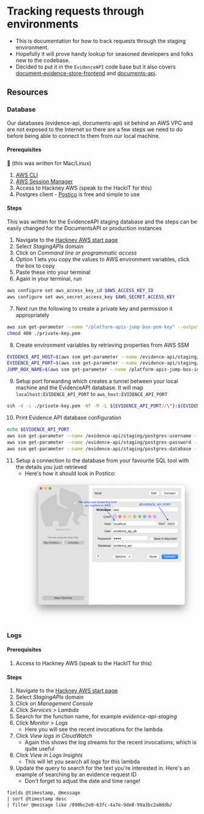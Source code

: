 # Tracking requests through environments

-   This is documentation for how to track requests through the staging environment.
-   Hopefully it will prove handy lookup for seasoned developers and folks new to the codebase.
-   Decided to put it in the `EvidenceAPI` code base but it also covers [document-evidence-store-frontend](https://github.com/LBHackney-IT/document-evidence-store-frontend) and [
   documents-api](https://github.com/LBHackney-IT/documents-api).

## Resources

### Database

Our databases (evidence-api, documents-api) sit behind an AWS VPC and are not exposed to the Internet so there are a few steps we need to do before being able to connect to them from our local machine.

#### Prerequisites

🚨 (this was written for Mac/Linux)

1. [AWS CLI](https://docs.aws.amazon.com/cli/latest/userguide/cli-chap-welcome.html)
2. [AWS Session Manager](https://docs.aws.amazon.com/systems-manager/latest/userguide/session-manager-working-with-install-plugin.html#install-plugin-macos)
3. Access to Hackney AWS (speak to the HackIT for this)
4. Postgres client - [Postico](https://eggerapps.at/postico/) is free and simple to use

#### Steps

This was written for the EvidenceAPI staging database and the steps can be easily changed for the DocumentsAPI or production instances

1. Navigate to the [Hackney AWS start page](https://hackney.awsapps.com/start#/)
2. Select _StagingAPIs_ domain
3. Click on _Command line or programmatic access_
4. Option 1 lets you copy the values to AWS environment variables, click the box to copy
5. Paste these into your terminal
6. Again in your terminal, run
```sh
aws configure set aws_access_key_id $AWS_ACCESS_KEY_ID
aws configure set aws_secret_access_key $AWS_SECRET_ACCESS_KEY
```
7. Next run the following to create a private key and permission it appropriately
```sh
aws ssm get-parameter --name "/platform-apis-jump-box-pem-key" --output text --query Parameter.Value > ./private-key.pem
chmod 400 ./private-key.pem
```
8. Create environment variables by retrieving properties from AWS SSM
```sh
EVIDENCE_API_HOST=$(aws ssm get-parameter --name /evidence-api/staging/postgres-hostname --query Parameter.Value)
EVIDENCE_API_PORT=$(aws ssm get-parameter --name /evidence-api/staging/postgres-port --query Parameter.Value)
JUMP_BOX_NAME=$(aws ssm get-parameter --name /platform-apis-jump-box-instance-name --query Parameter.Value)
```
9. Setup port forwarding which creates a tunnel between your local machine and the EvidenceAPI database. It will map `localhost:EVIDENCE_API_PORT` to `aws_host:EVIDENCE_API_PORT`
```sh
ssh -4 -i ./private-key.pem -Nf -M -L ${EVIDENCE_API_PORT//\"}:${EVIDENCE_API_HOST//\"}:${EVIDENCE_API_PORT//\"} -o "UserKnownHostsFile=/dev/null" -o "StrictHostKeyChecking=no" -o ProxyCommand="aws ssm start-session --target %h --document AWS-StartSSHSession --parameters portNumber=%p --region=eu-west-2" ec2-user@${JUMP_BOX_NAME//\"}
```
10. Print Evidence API database configuration
```sh
echo $EVIDENCE_API_PORT
aws ssm get-parameter --name /evidence-api/staging/postgres-username --query Parameter.Value
aws ssm get-parameter --name /evidence-api/staging/postgres-password --query Parameter.Value --with-decryption
aws ssm get-parameter --name /evidence-api/staging/postgres-database --query Parameter.Value
```
11. Setup a connection to the database from your favourite SQL tool with the details you just retrieved
    - Here's how it should look in Postico: ![Example with Postico](images/postico-evidence-api.png)

### Logs

#### Prerequisites

1. Access to Hackney AWS (speak to the HackIT for this)

#### Steps

1. Navigate to the [Hackney AWS start page](https://hackney.awsapps.com/start#/)
2. Select _StagingAPIs_ domain
3. Click on _Management Console_
4. Click _Services_ > _Lambda_
5. Search for the function name, for example _evidence-api-staging_
6. Click _Monitor_ > _Logs_
    - Here you will see the recent invocations for the lambda
7. Click _View logs in CloudWatch_
   - Again this shows the log streams for the recent invocations, which is quite useful
8. Click _View in Logs Insights_
   - This will let you search all *logs* for this lambda
9. Update the query to search for the text you're interested in. Here's an example of searching by an evidence request ID
    - Don't forget to adjust the date and time range!
```
fields @timestamp, @message
| sort @timestamp desc
| filter @message like /890bc2e0-63fc-4a7e-9de8-99a3bc2a0ddb/
```
